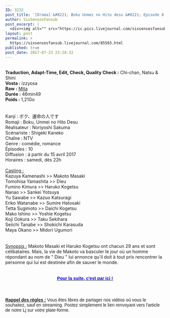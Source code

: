 ```yaml
---
ID: 3232
post_title: '[Drama] &#8221; Boku Unmei no Hito desu &#8221; Episode 8 VOSTFR'
author: SixSensesFansub
post_excerpt: |
  <div><img alt="" src="https://ic.pics.livejournal.com/sixsensesfansub/28580493/51589/51589_600.jpg" title=""></div><div><br><b>Traduction, Adapt-Time, Edit, Check, Quality Check :</b> Chi-chan, Natsu &amp; Shini</div><div><b>Vosta :</b> izzyosa</div><div><b>Raw</b> <b>:</b> <a href="https://kal519.wordpress.com/" rel="nofollow">Mita</a></div><div><b>Dur&eacute;e :</b> 46min49</div><div><b>Poids :</b> 1,21Go</div><div><br><br>Kanji : &#12508;&#12463;&#12289;&#36939;&#21629;&#12398;&#20154;&#12391;&#12377;</div><div>Romaji : Boku, Unmei no Hito Desu</div><div>R&eacute;alisateur : Noriyoshi Sakuma</div><div>Sc&eacute;nariste : Shigeki Kaneko</div><div>Cha&icirc;ne : NTV</div><div>Genre : com&eacute;die, romance</div><div>&Eacute;pisodes : 10</div><div>Diffusion : &agrave; partir du 15 avril 2017</div><div>Horaires : samedi, d&egrave;s 22h</div><div><br><u>Casting : </u></div><div>Kazuya Kamenashi &gt;&gt; Makoto Masaki</div><div>Tomohisa Yamashita &gt;&gt; Dieu</div><div>Fumino Kimura &gt;&gt; Haruko Kogetsu</div><div>Nanao &gt;&gt; Sankei Yotsuya</div><div>Yu Sawabe &gt;&gt; Kazuo Katsuragi</div><div>Eriko Watanabe &gt;&gt; Sumire Hatosaki</div><div>Tetta Sugimoto &gt;&gt; Daichi Kogetsu<span> </span></div><div>Mako Ishino &gt;&gt; Yoshie Kogetsu</div><div>Koji Ookura &gt;&gt; Taku Sekihara<span> </span></div><div>Seiichi Tanabe &gt;&gt; Shokichi Karasuda<span> </span></div><div>Maya Okano &gt;&gt; Midori Ugumori</div><div><br><br><u>Synopsis :</u> Makoto Masaki et Haruko Kogetsu ont chacun 29 ans et sont c&eacute;libataires. Mais, la vie de Makoto va basculer le jour o&ugrave; un homme r&eacute;pondant au nom de " Dieu " lui annonce qu'il doit &agrave; tout prix rencontrer la personne qui lui est destin&eacute;e afin de sauver le monde.</div><div><br><br><a href="http://six-senses.actifforum.com/t7640-boku-unmei-no-hito-desu-episode-8-vostfr#65325" rel="nofollow"><u><b><span><span><span>Pour la suite, c'est par ici !</span></span></span></b></u></a></div><br><br><br><div><b><u><span><span>Rappel des r&egrave;gles :</span></span></u></b> <span><span>Vous &ecirc;tes libres de partager nos vid&eacute;os o&ugrave; vous le souhaitez, sauf en streaming. Postez simplement le lien renvoyant vers l'article de notre Lj sur votre plate-forme.</span></span></div>
layout: post
permalink: >
  https://sixsensesfansub.livejournal.com/85503.html
published: true
post_date: 2017-07-23 23:28:32
---
```

<div style="text-align:center"><img alt="" src="https://united-subs.dearclouds.com/wp-content/uploads/2018/04/e2c5b7a9f96370dbf26f1ce39d1f817b.jpg" title="" /></div><div><br /><b>Traduction, Adapt-Time, Edit, Check, Quality Check :</b> Chi-chan, Natsu &amp; Shini</div><div><b>Vosta :</b> izzyosa</div><div><b>Raw</b> <b>:</b> <a href="https://kal519.wordpress.com/" rel="nofollow">Mita</a></div><div><b>Dur&eacute;e :</b> 46min49</div><div><b>Poids :</b> 1,21Go</div><div><br /><br />Kanji : ボク、運命の人です</div><div>Romaji : Boku, Unmei no Hito Desu</div><div>R&eacute;alisateur : Noriyoshi Sakuma</div><div>Sc&eacute;nariste : Shigeki Kaneko</div><div>Cha&icirc;ne : NTV</div><div>Genre : com&eacute;die, romance</div><div>&Eacute;pisodes : 10</div><div>Diffusion : &agrave; partir du 15 avril 2017</div><div>Horaires : samedi, d&egrave;s 22h</div><div><br /><u>Casting : </u></div><div>Kazuya Kamenashi &gt;&gt; Makoto Masaki</div><div>Tomohisa Yamashita &gt;&gt; Dieu</div><div>Fumino Kimura &gt;&gt; Haruko Kogetsu</div><div>Nanao &gt;&gt; Sankei Yotsuya</div><div>Yu Sawabe &gt;&gt; Kazuo Katsuragi</div><div>Eriko Watanabe &gt;&gt; Sumire Hatosaki</div><div>Tetta Sugimoto &gt;&gt; Daichi Kogetsu<span class="" style="white-space:pre"> </span></div><div>Mako Ishino &gt;&gt; Yoshie Kogetsu</div><div>Koji Ookura &gt;&gt; Taku Sekihara<span class="" style="white-space:pre"> </span></div><div>Seiichi Tanabe &gt;&gt; Shokichi Karasuda<span class="" style="white-space:pre"> </span></div><div>Maya Okano &gt;&gt; Midori Ugumori</div><div><br /><br /><u>Synopsis :</u> Makoto Masaki et Haruko Kogetsu ont chacun 29 ans et sont c&eacute;libataires. Mais, la vie de Makoto va basculer le jour o&ugrave; un homme r&eacute;pondant au nom de &quot; Dieu &quot; lui annonce qu&#39;il doit &agrave; tout prix rencontrer la personne qui lui est destin&eacute;e afin de sauver le monde.</div><div style="text-align:center"><br /><br /><a href="http://six-senses.actifforum.com/t7640-boku-unmei-no-hito-desu-episode-8-vostfr#65325" rel="nofollow"><u><b><span style="color:#0000ee;"><span style="font-family:arial,sans-serif;"><span style="font-size:10.5pt;">Pour la suite, c&#39;est par ici !</span></span></span></b></u></a></div><br /><br /><br /><div><b><u><span style="font-family:arial,sans-serif;"><span style="font-size:10.5pt;">Rappel des r&egrave;gles :</span></span></u></b> <span style="font-family:arial,sans-serif;"><span style="font-size:10.5pt;">Vous &ecirc;tes libres de partager nos vid&eacute;os o&ugrave; vous le souhaitez, sauf en streaming. Postez simplement le lien renvoyant vers l&#39;article de notre Lj sur votre plate-forme.</span></span></div>